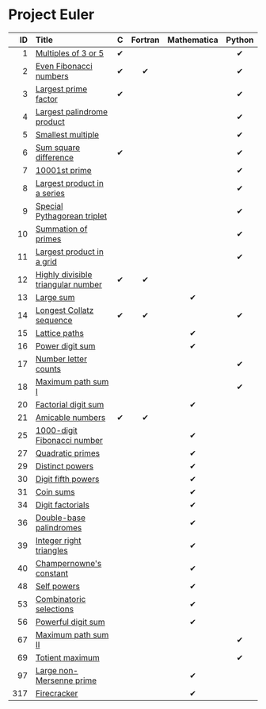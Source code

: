 # Project Euler

| ID    | Title                                                                         | C         | Fortran   | Mathematica   | Python    | 
| ---:  | :-------------------------------------------------------------------------    | :-------: | :-------: | :-----------: | :-------: |
|   1   | [Multiples of 3 or 5                ](https://projecteuler.net/problem=1)     | &#10004;  |           |               | &#10004;  |
|   2   | [Even Fibonacci numbers             ](https://projecteuler.net/problem=2)     | &#10004;  | &#10004;  |               | &#10004;  |
|   3   | [Largest prime factor               ](https://projecteuler.net/problem=3)     | &#10004;  |           |               | &#10004;  |
|   4   | [Largest palindrome product         ](https://projecteuler.net/problem=4)     |           |           |               | &#10004;  |
|   5   | [Smallest multiple                  ](https://projecteuler.net/problem=5)     |           |           |               | &#10004;  |
|   6   | [Sum square difference              ](https://projecteuler.net/problem=6)     | &#10004;  |           |               | &#10004;  |
|   7   | [10001st prime                      ](https://projecteuler.net/problem=7)     |           |           |               | &#10004;  |
|   8   | [Largest product in a series        ](https://projecteuler.net/problem=8)     |           |           |               | &#10004;  |
|   9   | [Special Pythagorean triplet        ](https://projecteuler.net/problem=9)     |           |           |               | &#10004;  |
|  10   | [Summation of primes                ](https://projecteuler.net/problem=10)    |           |           |               | &#10004;  |
|  11   | [Largest product in a grid          ](https://projecteuler.net/problem=11)    |           |           |               | &#10004;  |
|  12   | [Highly divisible triangular number ](https://projecteuler.net/problem=12)    | &#10004;  | &#10004;  |               |           |
|  13   | [Large sum                          ](https://projecteuler.net/problem=13)    |           |           | &#10004;      |           |
|  14   | [Longest Collatz sequence           ](https://projecteuler.net/problem=14)    | &#10004;  | &#10004;  |               | &#10004;  |
|  15   | [Lattice paths                      ](https://projecteuler.net/problem=15)    |           |           | &#10004;      |           |
|  16   | [Power digit sum                    ](https://projecteuler.net/problem=16)    |           |           | &#10004;      |           |
|  17   | [Number letter counts               ](https://projecteuler.net/problem=17)    |           |           |               | &#10004;  |
|  18   | [Maximum path sum I                 ](https://projecteuler.net/problem=18)    |           |           |               | &#10004;  |
|  20   | [Factorial digit sum                ](https://projecteuler.net/problem=20)    |           |           | &#10004;      |           |
|  21   | [Amicable numbers                   ](https://projecteuler.net/problem=21)    | &#10004;  | &#10004;  |               |           |
|  25   | [1000-digit Fibonacci number        ](https://projecteuler.net/problem=25)    |           |           | &#10004;      |           |
|  27   | [Quadratic primes                   ](https://projecteuler.net/problem=27)    |           |           | &#10004;      |           |
|  29   | [Distinct powers                    ](https://projecteuler.net/problem=29)    |           |           | &#10004;      |           |
|  30   | [Digit fifth powers                 ](https://projecteuler.net/problem=30)    |           |           | &#10004;      |           |
|  31   | [Coin sums                          ](https://projecteuler.net/problem=31)    |           |           | &#10004;      |           |
|  34   | [Digit factorials                   ](https://projecteuler.net/problem=34)    |           |           | &#10004;      |           |
|  36   | [Double-base palindromes            ](https://projecteuler.net/problem=36)    |           |           | &#10004;      |           |
|  39   | [Integer right triangles            ](https://projecteuler.net/problem=39)    |           |           | &#10004;      |           |
|  40   | [Champernowne's constant            ](https://projecteuler.net/problem=40)    |           |           | &#10004;      |           |
|  48   | [Self powers                        ](https://projecteuler.net/problem=48)    |           |           | &#10004;      |           |
|  53   | [Combinatoric selections            ](https://projecteuler.net/problem=53)    |           |           | &#10004;      |           |
|  56   | [Powerful digit sum                 ](https://projecteuler.net/problem=56)    |           |           | &#10004;      |           |
|  67   | [Maximum path sum II                ](https://projecteuler.net/problem=67)    |           |           |               | &#10004;  |
|  69   | [Totient maximum                    ](https://projecteuler.net/problem=69)    |           |           |               | &#10004;  |
|  97   | [Large non-Mersenne prime           ](https://projecteuler.net/problem=97)    |           |           | &#10004;      |           |
| 317   | [Firecracker                        ](https://projecteuler.net/problem=317)   |           |           | &#10004;      |           |

